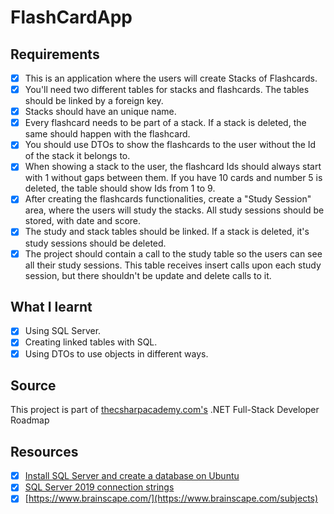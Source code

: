 # FlashCardApp


## Requirements  
- [x] This is an application where the users will create Stacks of Flashcards.
- [x] You'll need two different tables for stacks and flashcards. The tables should be linked by a foreign key.
- [x] Stacks should have an unique name.
- [x] Every flashcard needs to be part of a stack. If a stack is deleted, the same should happen with the flashcard.
- [x] You should use DTOs to show the flashcards to the user without the Id of the stack it belongs to.
- [x] When showing a stack to the user, the flashcard Ids should always start with 1 without gaps between them. If you have 10 cards and number 5 is deleted, the table should show Ids from 1 to 9.
- [x] After creating the flashcards functionalities, create a "Study Session" area, where the users will study the stacks. All study sessions should be stored, with date and score.
- [x] The study and stack tables should be linked. If a stack is deleted, it's study sessions should be deleted.
- [x] The project should contain a call to the study table so the users can see all their study sessions. This table receives insert calls upon each study session, but there shouldn't be update and delete calls to it.

## What I learnt
- [x] Using SQL Server.
- [x] Creating linked tables with SQL.
- [x] Using DTOs to use objects in different ways.

## Source
This project is part of [thecsharpacademy.com's](https://www.thecsharpacademy.com/) .NET Full-Stack Developer Roadmap

## Resources
- [x] [Install SQL Server and create a database on Ubuntu](https://learn.microsoft.com/en-us/sql/linux/quickstart-install-connect-ubuntu?view=sql-server-ver16)
- [x] [SQL Server 2019 connection strings](https://www.connectionstrings.com/sql-server-2019/)
- [x] [https://www.brainscape.com/](https://www.brainscape.com/subjects)
